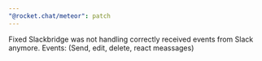 ```yaml
---
"@rocket.chat/meteor": patch
---
```


Fixed Slackbridge was not handling correctly received events from Slack anymore. Events: (Send, edit, delete, react meassages)
